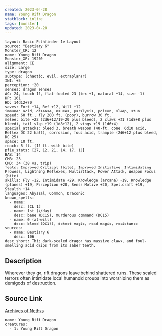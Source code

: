 ```yaml
---
created: 2023-04-28
name: Young Rift Dragon
statblock: inline
tags: [monster]
updated: 2023-04-28
---
```

```statblock
layout: Basic Pathfinder 1e Layout
source: "Bestiary 6"
Monster_CR: 12
name: Young Rift Dragon
Monster_XP: 19200
alignment: CE
size: Large
type: dragon
subtype: (chaotic, evil, extraplanar)
INI: +5
perception: +20
senses: dragon senses
AC: 24, touch 10, flat-footed 23 (dex +1, natural +14, size -1)
HP: 161
HD: 14d12+70
saves: Fort +14, Ref +12, Will +12
immune: acid, disease, nausea, paralysis, poison, sleep, stun
speed: 60 ft., fly 200 ft. (poor), burrow 30 ft.
melee: bite +22 (2d6+12/19-20 plus bleed), 2 claws +21 (1d8+8 plus bleed), tail slap +19 (1d8+12), 2 wings +19 (1d6+4)
special_attacks: bleed 3, breath weapon (40-ft. cone, 6d10 acid, Reflex DC 22 half), corrosion, foul acid, trample (2d6+12 plus bleed, DC 25)
space: 10 ft.
reach: 5 ft. (10 ft. with bite)
pf1e_stats: [27, 12, 21, 14, 17, 18]
BAB: 14
CMB: 23
CMD: 34 (38 vs. trip)
feats: Improved Critical (bite), Improved Initiative, Intimidating Prowess, Lightning Reflexes, Multiattack, Power Attack, Weapon Focus (bite)
skills: Fly +12, Intimidate +29, Knowledge (arcana) +19, Knowledge (planes) +19, Perception +20, Sense Motive +20, Spellcraft +19, Stealth +14
languages: Abyssal, Common, Draconic
known_spells:
  - name:
    desc: (CL 1)
  - name: 1st (4/day)
    desc: bane (DC15), murderous command (DC15)
  - name: 0 (at-will)
    desc: bleed (DC14), detect magic, read magic, resistance
sources:
  - name: Bestiary 6
    desc: 106
desc_short: This dark-scaled dragon has massive claws, and foul-smelling acid drips from its saber teeth.
```
## Description
Wherever they go, rift dragons leave behind shattered ruins. These scaled terrors often intimidate local humanoid groups into worshiping them as demigods of destruction.
## Source Link
[Archives of Nethys](https://aonprd.com/MonsterDisplay.aspx?ItemName=Young%20Rift%20Dragon)
```encounter-table
name: Young Rift Dragon
creatures:
  - 1: Young Rift Dragon
```
